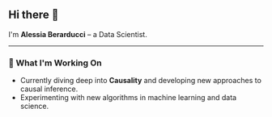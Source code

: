
## Hi there 👋

I'm **Alessia Berarducci** – a Data Scientist. 

---

### 🔭 What I'm Working On
- Currently diving deep into **Causality** and developing new approaches to causal inference.
- Experimenting with new algorithms in machine learning and data science.


